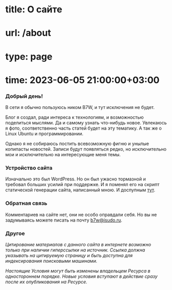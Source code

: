 # title: О сайте
# url: /about
# type: page
# time: 2023-06-05 21:00:00+03:00


### Добрый день!
В сети я обычно пользуюсь ником B7W, и тут исключения не будет.

Блог я создал, ради интереса к технологиям, и возможностью поделиться мыслями. Да и самому узнать что-нибудь новое. Увлекаюсь я фото, соответственно часть статей будет на эту тематику. А так же о Linux Ubuntu и программировании.

Однако я не собираюсь постить всевозможную фигню и унылые копипасты новостей. Записи будут появляться редко, но исключительно мои и исключительно на интересующие меня темы.

### Устройство сайта
Изначально это был WordPress. Но он был ужасно тормазной и требовал больших усилий при поддержке. И я поменял его на скрипт статической генерации сайта, написанный мною. И доспупным [тут](https://github.com/b7w/isudo.ru).

### Обратная связь
Комментариев на сайте нет, они не особо оправдали себя. Но вы не задумываясь можете писать на почту [b7w@isudo.ru](mailto:b7w@isudo.ru).

### Другое
_Цитирование материалов с данного сайта в интернете возможно только при наличии гиперссылки на источник. Ссылка должна указывать на цитируемую страницу и быть доступна для индексирования поисковыми машинами._

_Настоящие Условия могут быть изменены владельцем Ресурса в одностороннем порядке. Новые условия вступают в действие сразу после их опубликования на Ресурсе._
